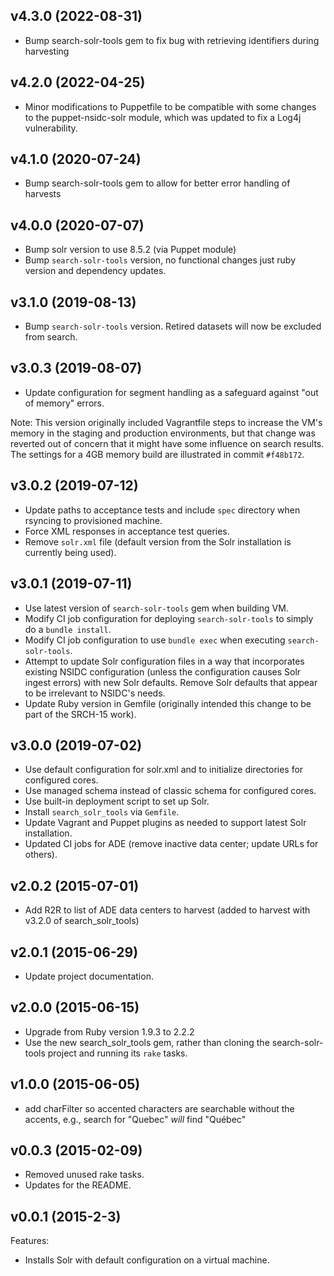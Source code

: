 ## v4.3.0 (2022-08-31)

  - Bump search-solr-tools gem to fix bug with retrieving identifiers during
    harvesting

## v4.2.0 (2022-04-25)

  - Minor modifications to Puppetfile to be compatible with some changes
    to the puppet-nsidc-solr module, which was updated to fix a Log4j 
    vulnerability.

## v4.1.0 (2020-07-24)

  - Bump search-solr-tools gem to allow for better error handling of harvests

## v4.0.0 (2020-07-07)

  - Bump solr version to use 8.5.2 (via Puppet module)
  - Bump `search-solr-tools` version, no functional changes just ruby
    version and dependency updates.

## v3.1.0 (2019-08-13)

  - Bump `search-solr-tools` version. Retired datasets will now be excluded from
    search.

## v3.0.3 (2019-08-07)

  - Update configuration for segment handling as a safeguard against "out of
    memory" errors.

Note: This version originally included Vagrantfile steps to increase the VM's
memory in the staging and production environments, but that change was reverted
out of concern that it might have some influence on search results. The settings
for a 4GB memory build are illustrated in commit `#f48b172`.

## v3.0.2 (2019-07-12)

  - Update paths to acceptance tests and include `spec` directory when rsyncing
    to provisioned machine.
  - Force XML responses in acceptance test queries.
  - Remove `solr.xml` file (default version from the Solr installation is
    currently being used).

## v3.0.1 (2019-07-11)

  - Use latest version of `search-solr-tools` gem when building VM.
  - Modify CI job configuration for deploying `search-solr-tools` to simply do a
    `bundle install`.
  - Modify CI job configuration to use `bundle exec` when executing
    `search-solr-tools`.
  - Attempt to update Solr configuration files in a way that incorporates
    existing NSIDC configuration (unless the configuration causes Solr ingest
    errors) with new Solr defaults. Remove Solr defaults that appear to be
    irrelevant to NSIDC's needs.
  - Update Ruby version in Gemfile (originally intended this change to be part of the SRCH-15 work).

## v3.0.0 (2019-07-02)

  - Use default configuration for solr.xml and to initialize directories for configured cores.
  - Use managed schema instead of classic schema for configured cores.
  - Use built-in deployment script to set up Solr.
  - Install `search_solr_tools` via `Gemfile`.
  - Update Vagrant and Puppet plugins as needed to support latest Solr installation.
  - Updated CI jobs for ADE (remove inactive data center; update URLs for others).

## v2.0.2 (2015-07-01)

  - Add R2R to list of ADE data centers to harvest (added to harvest with v3.2.0
    of search_solr_tools)

## v2.0.1 (2015-06-29)

  - Update project documentation.

## v2.0.0 (2015-06-15)

  - Upgrade from Ruby version 1.9.3 to 2.2.2
  - Use the new search_solr_tools gem, rather than cloning the search-solr-tools
    project and running its `rake` tasks.

## v1.0.0 (2015-06-05)

  - add charFilter so accented characters are searchable without the accents,
    e.g., search for "Quebec" *will* find "Québec"

## v0.0.3 (2015-02-09)

  - Removed unused rake tasks.
  - Updates for the README.

## v0.0.1 (2015-2-3)

Features:

  - Installs Solr with default configuration on a virtual machine.

